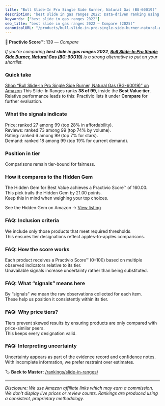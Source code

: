 ```yaml
---
title: "Bull Slide-In Pro Single Side Burner, Natural Gas (BG-60019)"
description: "best slide in gas ranges 2022: Data-driven ranking using the Practivio Score™. Positioned by quality, value, demand, findability, momentum."
keywords: ["best slide in gas ranges 2022"]
seo_title: "best slide in gas ranges 2022 — Compare (2025)"
canonicalURL: "/products/bull-slide-in-pro-single-side-burner-natural-gas-bg-60019-B09SGRSXCQ/"
---
```


**🛒 Practivio Score™:** 139 — _Compare_


*If you're comparing **best slide in gas ranges 2022**, **[Bull Slide-In Pro Single Side Burner, Natural Gas (BG-60019)](https://www.amazon.com/dp/B09SGRSXCQ?tag=practivio-20)** is a strong alternative to put on your shortlist.*
### Quick take
[Shop “Bull Slide-In Pro Single Side Burner, Natural Gas (BG-60019)” on Amazon](https://www.amazon.com/dp/B09SGRSXCQ?tag=practivio-20)
This Slide-In Ranges ranks **38 of 99**, inside the **Best Value tier**.  
Relative performance leads to this: Practivio lists it under **Compare** for further evaluation.

### What the signals indicate
Price: ranked 27 among 99 (top 28% in affordability).  
Reviews: ranked 73 among 99 (top 74% by volume).  
Rating: ranked 6 among 99 (top 7% for stars).  
Demand: ranked 18 among 99 (top 19% for current demand).

### Position in tier
Comparisons remain tier-bound for fairness.

### How it compares to the Hidden Gem
The Hidden Gem for Best Value achieves a Practivio Score™ of 160.00.  
This pick trails the Hidden Gem by 21.00 points.  
Keep this in mind when weighing your top choices.  

See the Hidden Gem on Amazon → [View listing](https://www.amazon.com/dp/B07PYMSR7K?tag=practivio-20)

### FAQ: Inclusion criteria
We include only those products that meet required thresholds.  
This ensures tier designations reflect apples-to-apples comparisons.

### FAQ: How the score works
Each product receives a Practivio Score™ (0–100) based on multiple observed indicators relative to its tier.  
Unavailable signals increase uncertainty rather than being substituted.

### FAQ: What “signals” means here
By “signals” we mean the raw observations collected for each item.  
These help us position it consistently within its tier.

### FAQ: Why price tiers?
Tiers prevent skewed results by ensuring products are only compared with price-similar peers.  
This keeps every designation valid.

### FAQ: Interpreting uncertainty
Uncertainty appears as part of the evidence record and confidence notes.  
With incomplete information, we prefer restraint over estimates.

<!-- Missing template for Compare/CompareWithinPriceClass -->


🏷️ **Back to Master:** [/rankings/slide-in-ranges/](/rankings/slide-in-ranges/)

---
_Disclosure: We use Amazon affiliate links which may earn a commission. We don’t display live prices or review counts. Rankings are produced using a consistent, proprietary methodology._
